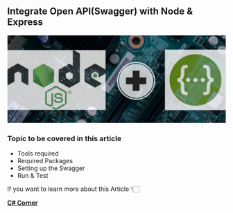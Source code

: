 ## Integrate Open API(Swagger) with Node & Express

![picture alt](https://github.com/JayKrishnareddy/Node_SwaggerDoc/blob/master/J1.png "Node.js + Swagger")

### Topic to be covered in this article
- Tools required
- Required Packages
- Setting up the Swagger
- Run & Test

If you want to learn more about this Article 👇🏻

[**C# Corner**](https://www.c-sharpcorner.com/article/integrate-swagger-open-api-with-node-express/ "C# Corner")
